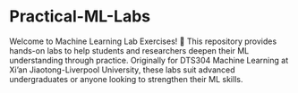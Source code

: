 # Practical-ML-Labs
Welcome to Machine Learning Lab Exercises! 🚀 This repository provides hands-on labs to help students and researchers deepen their ML understanding through practice. Originally for DTS304 Machine Learning at Xi’an Jiaotong-Liverpool University, these labs suit advanced undergraduates or anyone looking to strengthen their ML skills.
